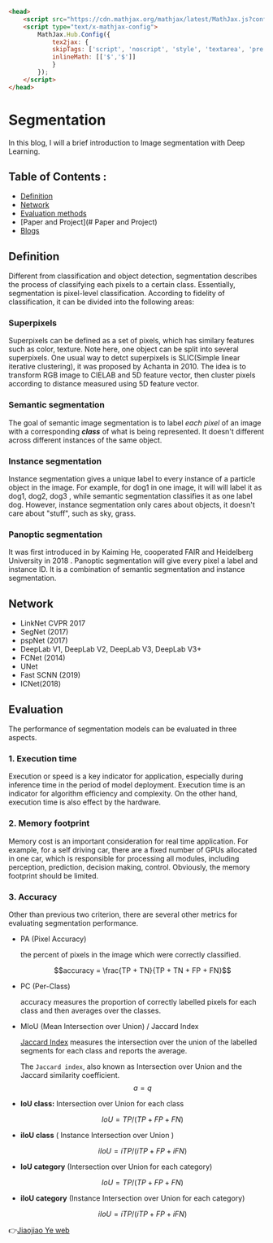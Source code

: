 ```html
<head>
    <script src="https://cdn.mathjax.org/mathjax/latest/MathJax.js?config=TeX-AMS-MML_HTMLorMML" type="text/javascript"></script>
    <script type="text/x-mathjax-config">
        MathJax.Hub.Config({
            tex2jax: {
            skipTags: ['script', 'noscript', 'style', 'textarea', 'pre'],
            inlineMath: [['$','$']]
            }
        });
    </script>
</head>
```

# Segmentation



In this blog, I will a brief introduction to Image segmentation with Deep Learning.



## Table of Contents : 



- [Definition](#Definition)
- [Network](#Network)
- [Evaluation methods](#Evaluation)
- [Paper and Project](# Paper and Project)
- [Blogs](Blogs)





## Definition

Different from classification and object detection, segmentation describes the process of classifying each pixels to a certain class. Essentially, segmentation is pixel-level classification. According to fidelity of classification, it can be divided into the following areas: 


### Superpixels

Superpixels can be defined as a set of pixels, which has similary features such as color, texture.  Note here, one object can be split into several superpixels. One usual way to detct superpixels is SLIC(Simple linear iterative clustering), it was proposed by Achanta in 2010. The idea is to transform RGB image to CIELAB and 5D feature vector, then cluster pixels according to distance measured using 5D feature vector.



### Semantic segmentation

The goal of semantic image segmentation is to label *each pixel* of an image with a corresponding ***class*** of what is being represented. It doesn't different across different instances of the same object.



### Instance segmentation

Instance segmentation gives a unique label to every instance of a particle object in the image. For example, for dog1 in one image, it will will label it as dog1, dog2, dog3 , while semantic segmentation classifies it as one label dog. However, instance segmentation only cares about objects, it doesn't care about "stuff", such as sky, grass.



### Panoptic segmentation

It was first introduced in  by Kaiming He, cooperated FAIR and Heidelberg University  in 2018 . Panoptic segmentation will give every pixel a label and instance ID. It is a combination of semantic segmentation and instance segmentation. 





## Network 

* LinkNet CVPR 2017 
* SegNet (2017)
* pspNet (2017)
* DeepLab V1, DeepLab V2, DeepLab V3, DeepLab V3+
* FCNet (2014)
* UNet 
* Fast SCNN (2019)
* ICNet(2018)



## Evaluation

The performance of segmentation models can be evaluated in three aspects.



### 1. **Execution time**

Execution or speed is a key indicator for application, especially during inference time in the period of model deployment. Execution time is an indicator for algorithm efficiency and complexity. On the other hand, execution time is also effect by the hardware.



### 2. **Memory footprint**

Memory cost is an important consideration for real time application. For example, for a self driving car, there are a fixed number of GPUs allocated in one car, which is responsible for processing all modules, including perception, prediction, decision making, control. Obviously, the memory footprint should be limited.



### 3. Accuracy

Other than previous two criterion, there are several other metrics for evaluating segmentation performance.

 

* PA (Pixel Accuracy)

  the percent of pixels in the image which were correctly classified. 

  $$accuracy = \frac{TP + TN}{TP + TN + FP + FN}$$ 

* PC (Per-Class)

   accuracy measures the proportion of correctly labelled pixels for each class and then averages over the classes.
   
* MIoU (Mean Intersection over Union) / Jaccard Index 

  [Jaccard Index](https://en.wikipedia.org/wiki/Jaccard_index) measures the intersection over the union of the labelled segments for each class and reports the average.

  The `Jaccard index`, also known as Intersection over Union and the Jaccard similarity coefficient.
  $$a = q$$

* **IoU class:** Intersection over Union for each class 

  $$ IoU=TP/(TP+FP+FN) $$

* **iIoU class** ( Instance Intersection over Union ) 

  $$iIoU=iTP/(iTP+FP+iFN)$$

* **IoU category** (Intersection over Union for each category) 

  $$ IoU=TP/(TP+FP+FN)$$

* **iIoU category** (Instance Intersection over Union for each category) 

  $$iIoU=iTP/(iTP+FP+iFN)$$



👉[Jiaojiao Ye web](https://jiaojiaoye1994.github.io/jiaojiaoye.github.com/)